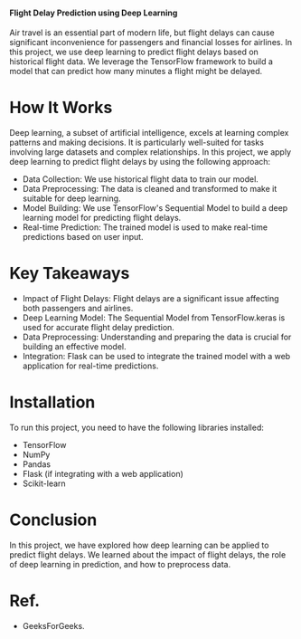#### Flight Delay Prediction using Deep Learning
Air travel is an essential part of modern life, but flight delays can cause significant inconvenience for passengers and financial losses for airlines. In this project, we use deep learning to predict flight delays based on historical flight data. We leverage the TensorFlow framework to build a model that can predict how many minutes a flight might be delayed.

# How It Works
Deep learning, a subset of artificial intelligence, excels at learning complex patterns and making decisions. It is particularly well-suited for tasks involving large datasets and complex relationships. In this project, we apply deep learning to predict flight delays by using the following approach:

* Data Collection: We use historical flight data to train our model.
* Data Preprocessing: The data is cleaned and transformed to make it suitable for deep learning.
* Model Building: We use TensorFlow's Sequential Model to build a deep learning model for predicting flight delays.
* Real-time Prediction: The trained model is used to make real-time predictions based on user input.

# Key Takeaways
* Impact of Flight Delays: Flight delays are a significant issue affecting both passengers and airlines.
* Deep Learning Model: The Sequential Model from TensorFlow.keras is used for accurate flight delay prediction.
* Data Preprocessing: Understanding and preparing the data is crucial for building an effective model.
* Integration: Flask can be used to integrate the trained model with a web application for real-time predictions.

# Installation
To run this project, you need to have the following libraries installed:
* TensorFlow
* NumPy
* Pandas
* Flask (if integrating with a web application)
* Scikit-learn

# Conclusion
In this project, we have explored how deep learning can be applied to predict flight delays. We learned about the impact of flight delays, the role of deep learning in prediction, and how to preprocess data.

# Ref. 
* GeeksForGeeks. 
